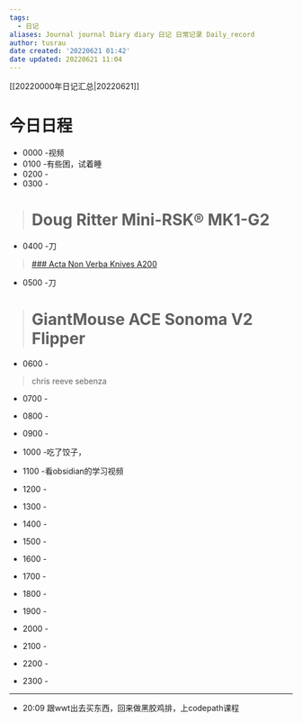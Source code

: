 ```yaml
---
tags:
  - 日记
aliases: Journal journal Diary diary 日记 日常记录 Daily_record
author: tusrau
date created: '20220621 01:42'
date updated: 20220621 11:04
---
```


[[20220000年日记汇总|20220621]]

# 今日日程

- 0000 -视频
- 0100 -有些困，试着睡
- 0200 -
- 0300 -
>
># Doug Ritter Mini-RSK® MK1-G2
- 0400 -刀
>[### Acta Non Verba Knives A200](https://www.bladehq.com/item--Acta-Non-Verba-Knives-A200-A-Lock--135243)
- 0500 -刀
># GiantMouse ACE Sonoma V2 Flipper
- 0600 -
>chris reeve sebenza
- 0700 -
- 0800 -

- 0900 -
- 1000 -吃了饺子，
- 1100 -看obsidian的学习视频
- 1200 -
- 1300 -
- 1400 -
- 1500 -
- 1600 -
- 1700 -
- 1800 -

- 1900 -
- 2000 -
- 2100 -
- 2200 -
- 2300 -

---



- 20:09 跟wwt出去买东西，回来做黑胶鸡排，上codepath课程
